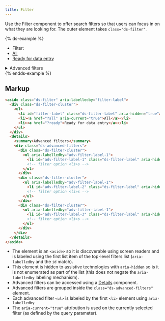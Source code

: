 ```yaml
---
title: Filter
---
```


Use the Filter component to offer search filters so that users can focus in on what they are looking for. The outer element takes `class="ds-filter"`.

{% ds-example %}
<aside class="ds-filter" aria-labelledby="filter-label">
    <div class="ds-filter-cluster">
      <ul>
        <li id="filter-label" class="ds-filter-label" aria-hidden="true">Filter:</li>
        <li><a href="?all" aria-current="true">All</a></li>
        <li><a href="?ready">Ready for data entry</a></li>
      </ul>
    </div>
    <details>
      <summary>Advanced filters</summary>
      <div class="ds-advanced-filters">
        <div class="ds-filter-cluster">
          <ul aria-labelledby="adv-filter-label-1">
            <li id="adv-filter-label-1" class="ds-filter-label" aria-hidden="true">Lock status:</li>
            <li><a href="?all" aria-current="true">All</a></li>
            <li><a href="?locked">Locked</a></li>
            <li><a href="?locksuggestion">Lock suggestion</a></li>
            <li><a href="?locksuggestion">Unlocked</a></li>
          </ul>
        </div>
        <div class="ds-filter-cluster">
          <ul aria-labelledby="adv-filter-label-2">
            <li id="adv-filter-label-2" class="ds-filter-label" aria-hidden="true">Has SoPN:</li>
            <li><a href="?all" aria-current="true">All</a></li>
            <li><a href="?yes">Yes</a></li>
            <li><a href="?no">No</a></li>
          </ul>
        </div>
        <div class="ds-filter-cluster">
          <ul aria-labelledby="adv-filter-label-3">
            <li id="adv-filter-label-3" class="ds-filter-label" aria-hidden="true">Election type:</li>
            <li><a href="?all" aria-current="true">All</a></li>
            <li><a href="?greaterlondon">Greater London Assembly</a></li>
            <li><a href="?local">Local</a></li>
            <li><a href="?mayoral">Mayoral</a></li>
            <li><a href="?police">Police &amp; Crime Commissioner</a></li>
            <li><a href="?scottish">Scottish parliament</a></li>
            <li><a href="?cymru">Senedd Cymru</a></li>
          </ul>
        </div>
      </div>
    </details>
  </aside>
{% endds-example %}


## Markup

```html
<aside class="ds-filter" aria-labelledby="filter-label">
  <div class="ds-filter-cluster">
    <ul>
      <li id="filter-label" class="ds-filter-label" aria-hidden="true">Filter:</li>
      <li><a href="?all" aria-current="true">All</a></li>
      <li><a href="?ready">Ready for data entry</a></li>
    </ul>
  </div>
  <details>
    <summary>Advanced filters</summary>
    <div class="ds-advanced-filters">
      <div class="ds-filter-cluster">
        <ul aria-labelledby="adv-filter-label-1">
          <li id="adv-filter-label-1" class="ds-filter-label" aria-hidden="true">Advanced filter label:</li>
          <!-- filter option <li>s -->
        </ul>
      </div>
      <div class="ds-filter-cluster">
        <ul aria-labelledby="adv-filter-label-1">
          <li id="adv-filter-label-2" class="ds-filter-label" aria-hidden="true">Advanced filter label:</li>
          <!-- filter option <li>s -->
        </ul>
      </div>
      <div class="ds-filter-cluster">
        <ul aria-labelledby="adv-filter-label-1">
          <li id="adv-filter-label-3" class="ds-filter-label" aria-hidden="true">Advanced filter label:</li>
          <!-- filter option <li>s -->
        </ul>
      </div>
    </div>
  </details>
</aside>
```

* The element is an `<aside>` so it is discoverable using screen readers and is labeled using the first list item of the top-level filters list (`aria-labelledby` and the `id` match).
* This element is hidden to assistive technologies with `aria-hidden` so is it is not enumerated as part of the list (this does not negate the `aria-labelledby` labeling mechanism).
* Advanced filters can be accessed using a [Details]({{site.basedir}}/components/details) component.
* Advanced filters are grouped inside the `class="ds-advanced-filters"` element.
* Each advanced filter `<ul>` is labeled by the first `<li>` element using `aria-labelledby`
* The `aria-current="true"` attribution is used on the currently selected filter (as defined by the query parameter).

